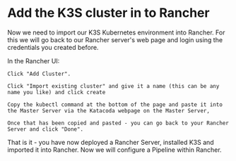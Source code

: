  # Add the K3S cluster in to Rancher

Now we need to import our K3S Kubernetes environment into Rancher.  For this we will go back to our Rancher server's web page and login using the credentials you created before.

In the Rancher UI:
```
Click "Add Cluster".

Click "Import existing cluster" and give it a name (this can be any name you like) and click create

Copy the kubectl command at the bottom of the page and paste it into the Master Server via the Katacoda webpage on the Master Server,

Once that has been copied and pasted - you can go back to your Rancher Server and click "Done".
```

That is it - you have now deployed a Rancher Server, installed K3S and imported it into Rancher.  Now we will configure a Pipeline within Rancher.